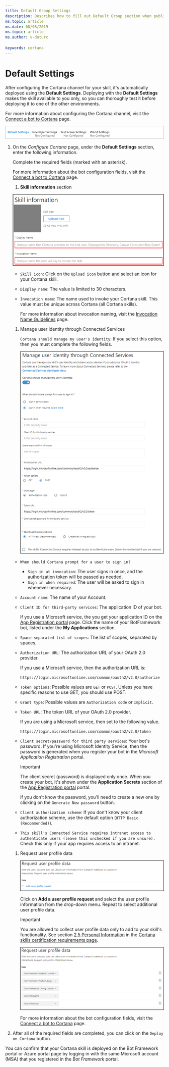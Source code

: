 ```yaml
---
title: Default Group Settings
description: Describes how to fill out Default Group section when publishing a Cortana skill.
ms.topic: article
ms.date: 08/08/2019
ms.topic: article
ms.author: v-daturc

keywords: cortana
---
```


# Default Settings

After configuring the Cortana channel for your skill, it's automatically deployed using the **Default Settings**. Deploying with the **Default Settings** makes the skill available to you only, so you can thoroughly test it before deploying it to one of the other environments.

For more information about configuring the Cortana channel, visit the [Connect a bot to Cortana](https://docs.microsoft.com/azure/bot-service/bot-service-channel-connect-cortana?view=azure-bot-service-3.0) page.

![Default settings](../media/images/default_settings.png)

1. On the *Configure Cortana* page, under the **Default Settings** section, enter the following information.

    Complete the required fields (marked with an asterisk).

    For more information about the bot configuration fields, visit the [Connect a bot to Cortana](https://docs.microsoft.com/azure/bot-service/bot-service-channel-connect-cortana) page.

    1. **Skill information** section

    ![Skill information](../media/images/default_settings-skill_information.png)

    * `Skill icon`: Click on the `Upload icon` button and select an icon for your Cortana skill.
    * `Display name`: The value is limited to 30 characters.
    * `Invocation name`: The name used to invoke your Cortana skill. This value must be unique across Cortana (all Cortana skills).

        For more information about invocation naming, visit the [Invocation Name Guidelines](./cortana-invocation-guidelines.md) page.

    1. Manage user identity through Connected Services

        `Cortana should manage my user's identity`: If you select this option, then you must complete the following fields.

       ![Manage user identity through Connected Services](../media/images/default_settings-manage_user_identity_connected_services-on.png)

    * `When should Cortana prompt for a user to sign in?`
        * `Sign in at invocation`: The user signs in once, and the authorization token will be passed as needed.
        * `Sign in when required`: The user will be asked to sign in whenever necessary.

    * `Account name`: The name of your Account.

    * `Client ID for third-party services`: The application ID of your bot.

        If you use a Microsoft service, the you get your application ID on the [App Registration portal](https://ms.portal.azure.com/#blade/Microsoft_AAD_RegisteredApps/ApplicationsListBlade) page. Click the name of your BotFramework bot, listed under the **My Applications** section.

    * `Space-separated list of scopes`: The list of scopes, separated by spaces.
    * `Authorization URL`: The authorization URL of your OAuth 2.0 provider.

        If you use a Microsoft service, then the authorization URL is:

        ```url
        https://login.microsoftonline.com/common/oauth2/v2.0/authorize
        ```

    * `Token options`: Possible values are `GET` or `POST`. Unless you have specific reasons to use GET, you should use POST.
    * `Grant type`: Possible values are `Authorization code` or `Implicit`.
    * `Token URL`: The token URL of your OAuth 2.0 provider.

        If you are using a Microsoft service, then set to the following value.

        ```url
        https://login.microsoftonline.com/common/oauth2/v2.0/token
        ```

    * `Client secret/password for third party services`: Your bot's password.  If you're using Microsoft Identity Service, then the password is generated when you register your bot in the *Microsoft Application Registration* portal.

        >[!IMPORTANT]
        > The client secret (password) is displayed only once. When you create your bot, it's shown under the **Application Secrets** section of the [App Registration portal](https://ms.portal.azure.com/#blade/Microsoft_AAD_RegisteredApps/ApplicationsListBlade) portal.
        >
        > If you don't know the password, you'll need to create a new one by clicking on the `Generate New password` button.

    * `Client authorization scheme`: If you don't know your client authorization scheme, use  the default option (`HTTP Basic (Recommended)`).

    * `This skill's Connected Service requires intranet access to authenticate users (leave this unchecked if you are unsure).` Check this only if your app requires access to an intranet.

    1. Request user profile data

        ![Request user profile](../media/images/default_settings-request_user_profile_data-empty.png)

        Click on **Add a user profile request** and select the user profile information from the drop-down menu. Repeat to select additional user profile data.

        >[!IMPORTANT]
        > You are allowed to collect user profile data only to add to your skill's functionality. See section [2.5 Personal Information](./skill-review-guidelines.md#25-personal-information) in the [Cortana skills certification requirements page](./skill-review-guidelines.md).

        ![Request user profile - all](../media/images/default_settings-request_user_profile_data-all.png)

        For more information about the bot configuration fields, visit the  [Connect a bot to Cortana](https://docs.microsoft.com/azure/bot-service/bot-service-channel-connect-cortana) page.

1. After all of the required fields are completed, you can click on the `Deploy on Cortana` button.

 <!--    ![Back to Channels, Deploy on Cortana, Manage](../media/images/default_settings-back-deploy-manage.png)

    ![Deploy on Cortana - enabled](../media/images/default_settings-back-deploy-manage-active.png) -->

You can confirm that your Cortana skill is deployed on the Bot Framework portal or Azure portal page by logging in with the same Microsoft account (MSA) that you registered in the *Bot Framework* portal.

